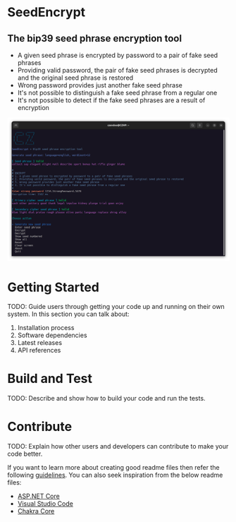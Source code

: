 # SeedEncrypt
## The bip39 seed phrase encryption tool
- A given seed phrase is encrypted by password to a pair of fake seed phrases
- Providing valid password, the pair of fake seed phrases is decrypted and the original seed phrase is restored
- Wrong password provides just another fake seed phrase
- It's not possible to distinguish a fake seed phrase from a regular one
- It's not possible to detect if the fake seed phrases are a result of encryption

![Img](./art/screenshots/seednecrypt-console-1.png)

# Getting Started
TODO: Guide users through getting your code up and running on their own system. In this section you can talk about:
1.	Installation process
2.	Software dependencies
3.	Latest releases
4.	API references

# Build and Test
TODO: Describe and show how to build your code and run the tests. 

# Contribute
TODO: Explain how other users and developers can contribute to make your code better. 

If you want to learn more about creating good readme files then refer the following [guidelines](https://docs.microsoft.com/en-us/azure/devops/repos/git/create-a-readme?view=azure-devops). You can also seek inspiration from the below readme files:
- [ASP.NET Core](https://github.com/aspnet/Home)
- [Visual Studio Code](https://github.com/Microsoft/vscode)
- [Chakra Core](https://github.com/Microsoft/ChakraCore)
